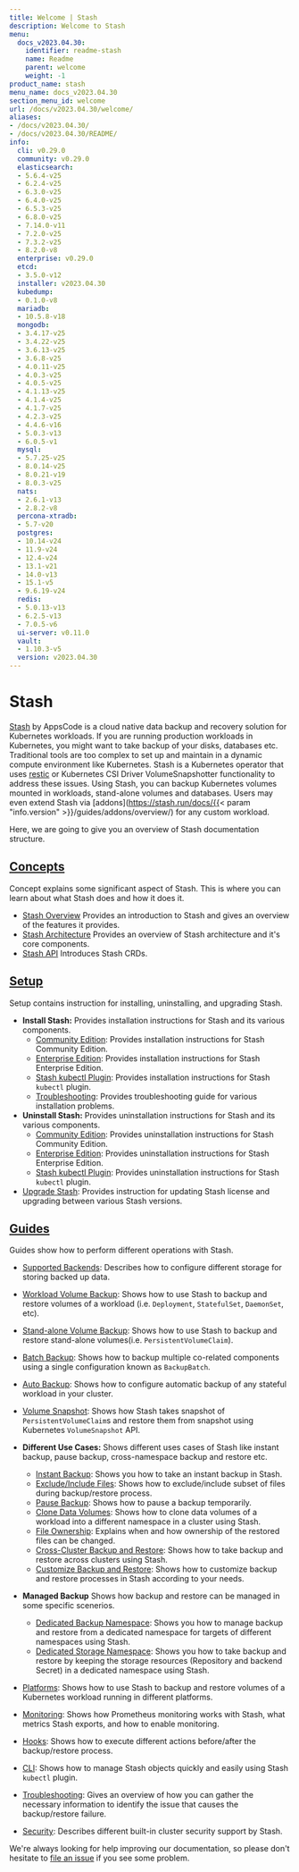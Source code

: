 ```yaml
---
title: Welcome | Stash
description: Welcome to Stash
menu:
  docs_v2023.04.30:
    identifier: readme-stash
    name: Readme
    parent: welcome
    weight: -1
product_name: stash
menu_name: docs_v2023.04.30
section_menu_id: welcome
url: /docs/v2023.04.30/welcome/
aliases:
- /docs/v2023.04.30/
- /docs/v2023.04.30/README/
info:
  cli: v0.29.0
  community: v0.29.0
  elasticsearch:
  - 5.6.4-v25
  - 6.2.4-v25
  - 6.3.0-v25
  - 6.4.0-v25
  - 6.5.3-v25
  - 6.8.0-v25
  - 7.14.0-v11
  - 7.2.0-v25
  - 7.3.2-v25
  - 8.2.0-v8
  enterprise: v0.29.0
  etcd:
  - 3.5.0-v12
  installer: v2023.04.30
  kubedump:
  - 0.1.0-v8
  mariadb:
  - 10.5.8-v18
  mongodb:
  - 3.4.17-v25
  - 3.4.22-v25
  - 3.6.13-v25
  - 3.6.8-v25
  - 4.0.11-v25
  - 4.0.3-v25
  - 4.0.5-v25
  - 4.1.13-v25
  - 4.1.4-v25
  - 4.1.7-v25
  - 4.2.3-v25
  - 4.4.6-v16
  - 5.0.3-v13
  - 6.0.5-v1
  mysql:
  - 5.7.25-v25
  - 8.0.14-v25
  - 8.0.21-v19
  - 8.0.3-v25
  nats:
  - 2.6.1-v13
  - 2.8.2-v8
  percona-xtradb:
  - 5.7-v20
  postgres:
  - 10.14-v24
  - 11.9-v24
  - 12.4-v24
  - 13.1-v21
  - 14.0-v13
  - 15.1-v5
  - 9.6.19-v24
  redis:
  - 5.0.13-v13
  - 6.2.5-v13
  - 7.0.5-v6
  ui-server: v0.11.0
  vault:
  - 1.10.3-v5
  version: v2023.04.30
---
```


# Stash

[Stash](https://stash.run) by AppsCode is a cloud native data backup and recovery solution for Kubernetes workloads. If you are running production workloads in Kubernetes, you might want to take backup of your disks, databases etc. Traditional tools are too complex to set up and maintain in a dynamic compute environment like Kubernetes. Stash is a Kubernetes operator that uses [restic](https://github.com/restic/restic) or Kubernetes CSI Driver VolumeSnapshotter functionality to address these issues. Using Stash, you can backup Kubernetes volumes mounted in workloads, stand-alone volumes and databases. Users may even extend Stash via [addons](https://stash.run/docs/{{< param "info.version" >}}/guides/addons/overview/) for any custom workload.

Here, we are going to give you an overview of Stash documentation structure.

## [Concepts](/docs/v2023.04.30/concepts/)

Concept explains some significant aspect of Stash. This is where you can learn about what Stash does and how it does it.

- [Stash Overview](/docs/v2023.04.30/concepts/what-is-stash/overview/) Provides an introduction to Stash and gives an overview of the features it provides.
- [Stash Architecture](/docs/v2023.04.30/concepts/what-is-stash/architecture/) Provides an overview of Stash architecture and it's core components.
- [Stash API](/docs/v2023.04.30/concepts/crds/repository/) Introduces Stash CRDs.

## [Setup](/docs/v2023.04.30/setup/)

Setup contains instruction for installing, uninstalling, and upgrading Stash.

- **Install Stash:** Provides installation instructions for Stash and its various components.
  - [Community Edition](/docs/v2023.04.30/setup/install/community/): Provides installation instructions for Stash Community Edition.
  - [Enterprise Edition](/docs/v2023.04.30/setup/install/enterprise/): Provides installation instructions for Stash Enterprise Edition.
  - [Stash kubectl Plugin](/docs/v2023.04.30/setup/install/kubectl-plugin/): Provides installation instructions for Stash `kubectl` plugin.
  - [Troubleshooting](/docs/v2023.04.30/setup/install/troubleshooting/): Provides troubleshooting guide for various installation problems.
- **Uninstall Stash:** Provides uninstallation instructions for Stash and its various components.
  - [Community Edition](/docs/v2023.04.30/setup/uninstall/community/): Provides uninstallation instructions for Stash Community Edition.
  - [Enterprise Edition](/docs/v2023.04.30/setup/uninstall/enterprise/): Provides uninstallation instructions for Stash Enterprise Edition.
  - [Stash kubectl Plugin](/docs/v2023.04.30/setup/uninstall/kubectl-plugin/): Provides uninstallation instructions for Stash `kubectl` plugin.
- [Upgrade Stash](/docs/v2023.04.30/setup/upgrade/): Provides instruction for updating Stash license and upgrading between various Stash versions.

## [Guides](/docs/v2023.04.30/guides/)

Guides show how to perform different operations with Stash.

- [Supported Backends](/docs/v2023.04.30/guides/backends/overview/): Describes how to configure different storage for storing backed up data.
- [Workload Volume Backup](/docs/v2023.04.30/guides/workloads/overview/): Shows how to use Stash to backup and restore volumes of a workload (i.e. `Deployment`, `StatefulSet`, `DaemonSet`, etc).
- [Stand-alone Volume Backup](/docs/v2023.04.30/guides/volumes/overview/): Shows how to use Stash to backup and restore stand-alone volumes(i.e. `PersistentVolumeClaim`).
- [Batch Backup](/docs/v2023.04.30/guides/batch-backup/overview/): Shows how to backup multiple co-related components using a single configuration known as `BackupBatch`.
- [Auto Backup](/docs/v2023.04.30/guides/auto-backup/overview/): Shows how to configure automatic backup of any stateful workload in your cluster.
- [Volume Snapshot](/docs/v2023.04.30/guides/volumesnapshot/overview/): Shows how Stash takes snapshot of `PersistentVolumeClaim`s and restore them from snapshot using Kubernetes `VolumeSnapshot` API.

- **Different Use Cases:**
Shows different uses cases of Stash like instant backup, pause backup, cross-namespace backup and restore etc.

  - [Instant Backup](/docs/v2023.04.30/guides/use-cases/instant-backup/): Shows you how to take an instant backup in Stash.
  - [Exclude/Include Files](/docs/v2023.04.30/guides/use-cases/exclude-include-files/): Shows how to exclude/include subset of files during backup/restore process.
  - [Pause Backup](/docs/v2023.04.30/guides/use-cases/pause-backup/): Shows how to pause a backup temporarily.
  - [Clone Data Volumes](/docs/v2023.04.30/guides/use-cases/clone-pvc/): Shows how to clone data volumes of a workload into a different namespace in a cluster using Stash.
  - [File Ownership](/docs/v2023.04.30/guides/use-cases/ownership/): Explains when and how ownership of the restored files can be changed.
  - [Cross-Cluster Backup and Restore](/docs/v2023.04.30/guides/use-cases/cross-cluster-backup/): Shows how to take backup and restore across clusters using Stash.
  - [Customize Backup and Restore](/docs/v2023.04.30/guides/use-cases/customize-backup-restore/): Shows how to customize backup and restore processes in Stash according to your needs.

- **Managed Backup**
Shows how backup and restore can be managed in some specific scenerios.
  - [Dedicated Backup Namespace](/docs/v2023.04.30/guides/managed-backup/dedicated-backup-namespace/): Shows you how to manage backup and restore from a dedicated namespace for targets of different namespaces using Stash.
  - [Dedicated Storage Namespace](/docs/v2023.04.30/guides/managed-backup/dedicated-storage-namespace/): Shows you how to take backup and restore by keeping the storage resources (Repository and backend Secret) in a dedicated namespace using Stash.

- [Platforms](/docs/v2023.04.30/guides/platforms/eks-irsa/): Shows how to use Stash to backup and restore volumes of a Kubernetes workload running in different platforms.
- [Monitoring](/docs/v2023.04.30/guides/monitoring/overview/): Shows how Prometheus monitoring works with Stash, what metrics Stash exports, and how to enable monitoring.
- [Hooks](/docs/v2023.04.30/guides/hooks/overview/): Shows how to execute different actions before/after the backup/restore process.
- [CLI](/docs/v2023.04.30/guides/cli/kubectl-plugin/): Shows how to manage Stash objects quickly and easily using Stash `kubectl` plugin.
- [Troubleshooting](/docs/v2023.04.30/guides/troubleshooting/how-to-troubleshoot/): Gives an overview of how you can gather the necessary information to identify the issue that causes the backup/restore failure.
- [Security](/docs/v2023.04.30/guides/security/rbac/): Describes different built-in cluster security support by Stash.

We're always looking for help improving our documentation, so please don't hesitate to [file an issue](https://github.com/stashed/project/issues/new) if you see some problem.
